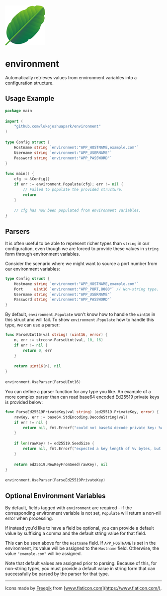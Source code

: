 ![](icon.png)

# environment

Automatically retrieves values from environment variables into a configuration
structure.

## Usage Example

```go
package main

import (
	"github.com/lukejoshuapark/environment"
)

type Config struct {
	Hostname string `environment:"APP_HOSTNAME,example.com"`
	Username string `environment:"APP_USERNAME"`
	Password string `environment:"APP_PASSWORD"`
}

func main() {
	cfg := &Config{}
	if err := environment.Populate(cfg); err != nil {
		// Failed to populate the provided structure.
		return
	}

	// cfg has now been populated from environment variables.
}
```

## Parsers

It is often useful to be able to represent richer types than `string` in our
configuration, even though we are forced to provide these values in `string`
form through environment variables.

Consider the scenario where we might want to source a port number from our
environment variables:

```go
type Config struct {
	Hostname string `environment:"APP_HOSTNAME,example.com"`
	Port     uint16 `environment:"APP_PORT,8080"` // Non-string type.
	Username string `environment:"APP_USERNAME"`
	Password string `environment:"APP_PASSWORD"`
}
```

By default, `environment.Populate` won't know how to handle the `uint16` in this
struct and will fail.  To show `environment.Populate` how to handle this type,
we can use a parser:

```go
func ParseUInt16(val string) (uint16, error) {
	n, err := strconv.ParseUint(val, 10, 16)
	if err != nil {
		return 0, err
	}

	return uint16(n), nil
}

environment.UseParser(ParseUInt16)
```

You can define a parser function for any type you like.  An example of a more
complex parser than can read base64 encoded Ed25519 private keys is provided
below:

```go
func ParseEd25519PrivateKey(val string) (ed25519.PrivateKey, error) {
	rawKey, err := base64.StdEncoding.DecodeString(val)
	if err != nil {
		return nil, fmt.Errorf("could not base64 decode private key: %w", err)
	}

	if len(rawKey) != ed25519.SeedSize {
		return nil, fmt.Errorf("expected a key length of %v bytes, but was %v bytes", ed25519.SeedSize, len(rawKey))
	}

	return ed25519.NewKeyFromSeed(rawKey), nil
}

environment.UseParser(ParseEd25519PrivateKey)
```

## Optional Environment Variables

By default, fields tagged with `environment` are required - if the
corresponding environment variable is not set, `Populate` will return a non-nil
error when processing.

If instead you'd like to have a field be optional, you can provide a default
value by suffixing a comma and the default string value for that field.

This can be seen above for the `Hostname` field.  If `APP_HOSTNAME` is set in
the environment, its value will be assigned to the `Hostname` field.  Otherwise,
the value `"example.com"` will be assigned.

Note that default values are assigned prior to parsing.  Because of this, for
non-string types, you must provide a default value in string form that can
successfully be parsed by the parser for that type.

---

Icons made by [Freepik](https://www.flaticon.com/authors/freepik) from
[www.flaticon.com](https://www.flaticon.com/).
